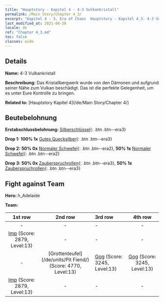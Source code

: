 ```yaml
---
title: "Hauptstory - Kapitel 4 - 4-3 Vulkankristall"
permalink: /Main Story/Chapter 4_3/
excerpt: "Kapitel 4 - 3. Era of Chaos  Hauptstory - Kapitel 4_3. 4-3 Vulkankristall"
last_modified_at: 2021-04-28
locale: de
ref: "Chapter 4_3.md"
toc: false
classes: wide
---
```


## Details

 **Name:** 4-3 Vulkankristall

 **Beschreibung:** Das Kristallbergwerk wurde von den Dämonen und aufgrund seiner Nähe zum Vulkan beschädigt. Das ist die perfekte Gelegenheit, um es unter Eure Kontrolle zu bringen.

 **Related to:** [Hauptstory Kapitel 4](/de/Main Story/Chapter 4/)

## Beutebelohnung

 **Erstabschlussbelohnung:** [Silberschlüssel](/ItemsDE/con_693/){: .btn .btn--era3}

 **Drop 1:** **100% 1x** [Gutes Quecksilber](/ItemsDE/mat_14/){: .btn .btn--era3}

 **Drop 2:** **50% 0x** [Normaler Schwefel](/ItemsDE/mat_9/){: .btn .btn--era2}, **50% 1x** [Normaler Schwefel](/ItemsDE/mat_9/){: .btn .btn--era2}

 **Drop 3:** **50% 0x** [Zauberspruchrollen](/ItemsDE/con_694/){: .btn .btn--era3}, **50% 1x** [Zauberspruchrollen](/ItemsDE/con_694/){: .btn .btn--era3}


## Fight against Team
 **Hero:** h_Adelaide

 **Team:**


  | 1st row | 2nd row | 3rd row | 4th row |
  |:----:|:----:|:----|:----:|
  | - | - | - | - |
  | [Imp](/de/units/Imp/) (Score: 2879, Level:13)  | - | - | - |
  | - | [Grottenteufel](/de/units/Pit Fiend/) (Score: 4770, Level:13)  | [Gog](/de/units/Gog/) (Score: 3245, Level:13)  | [Gog](/de/units/Gog/) (Score: 3245, Level:13)  |
  | [Imp](/de/units/Imp/) (Score: 2879, Level:13)  | - | - | - |


